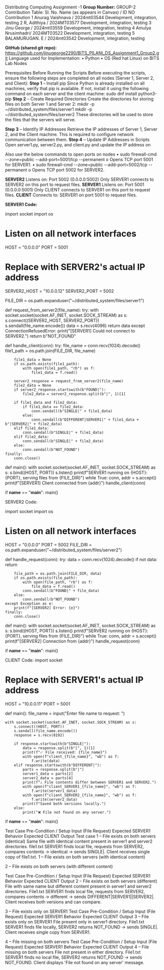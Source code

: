 Distributing Computing Assignment -1
**Group Number:**
GROUP-2
Contribution Table:
Sl. No.	Name (as appears in Canvas) / ID NO	Contribution
1	Anurag Vaishnava / 2024mt03544	Development, integration, testing
2	R, Adithiya / 2024MT03577	Development, integration, testing
3	Jinu George / 2024mt03559   Development, integration, testing
4	Amulya Nrusimhadri/ 2024MT03522	Development, integration, testing
5	BALAMURUGAN. E / 2024mt03542	Development, integration, testing

**GitHub (shared git repo):**
https://github.com/jinugeorge2290/BITS_PILANI_DS_Assignment1_Group2.git
Language used for Implementation:
•	Python
•	OS (Red hat Linux) on BITS Lab Nodes

Prerequisites Before Running the Scripts
Before executing the scripts, ensure the following steps are completed on all nodes (Server 1, Server 2, and Client):
**Step 1** – Install pip
Since Python is already installed on all machines, verify that pip is available.
If not, install it using the following command on each server and the client machine:
sudo dnf install python3-pip
**Step 2** – Create Required Directories
Create the directories for storing files on both Server 1 and Server 2:
mkdir -p ~/distributed_system/files/server1
mkdir -p ~/distributed_system/files/server2
These directories will be used to store the files that the servers will serve.

**Step 3** – Identify IP Addresses
Retrieve the IP addresses of Server 1, Server 2, and the Client machine.
This is required to configure network communication between them.
**Step 4** – Update IP Addresses in Scripts 
Open server1.py, server2.py, and client.py and update the IP address on 

Also use the below commands to open ports on nodes 
•	sudo firewall-cmd --zone=public --add-port=5001/tcp --permanent
o	Opens TCP port 5001 for SERVER1.
•	sudo firewall-cmd --zone=public --add-port=5002/tcp --permanent
o	Opens TCP port 5002 for SERVER2.


**SERVER2**
Listens on: Port 5002 (0.0.0.0:5002)
Only SERVER1 connects to SERVER2 on this port to request files.
**SERVER1**
Listens on: Port 5001 (0.0.0.0:5001)
Only CLIENT connects to SERVER1 on this port to request files.
**CLIENT**
Connects to: SERVER1 on port 5001 to request files.






**SERVER1 Code:**


import socket
import os

# Listen on all network interfaces
HOST = "0.0.0.0"
PORT = 5001

# Replace with SERVER2's actual IP address
SERVER2_HOST = "10.0.0.12"
SERVER2_PORT = 5002

FILE_DIR = os.path.expanduser("~/distributed_system/files/server1")

def request_from_server2(file_name):
    try:
        with socket.socket(socket.AF_INET, socket.SOCK_STREAM) as s:
            s.connect((SERVER2_HOST, SERVER2_PORT))
            s.sendall(file_name.encode())
            data = s.recv(4096)
            return data
    except ConnectionRefusedError:
        print("[SERVER1] Could not connect to SERVER2.")
        return b"NOT_FOUND"

def handle_client(conn):
    try:
        file_name = conn.recv(1024).decode()
        file1_path = os.path.join(FILE_DIR, file_name)

        file1_data = None
        if os.path.exists(file1_path):
            with open(file1_path, "rb") as f:
                file1_data = f.read()

        server2_response = request_from_server2(file_name)
        file2_data = None
        if server2_response.startswith(b"FOUND|"):
            file2_data = server2_response.split(b"|", 1)[1]

        if file1_data and file2_data:
            if file1_data == file2_data:
                conn.sendall(b"SINGLE|" + file1_data)
            else:
                conn.sendall(b"DIFFERENT|SERVER1|" + file1_data + b"|SERVER2|" + file2_data)
        elif file1_data:
            conn.sendall(b"SINGLE|" + file1_data)
        elif file2_data:
            conn.sendall(b"SINGLE|" + file2_data)
        else:
            conn.sendall(b"NOT_FOUND")
    finally:
        conn.close()

def main():
    with socket.socket(socket.AF_INET, socket.SOCK_STREAM) as s:
        s.bind((HOST, PORT))
        s.listen()
        print(f"SERVER1 running on {HOST}:{PORT}, serving files from {FILE_DIR}")
        while True:
            conn, addr = s.accept()
            print(f"[SERVER1] Client connected from {addr}")
            handle_client(conn)

if __name__ == "__main__":
    main()



 


SERVER2 Code:

import socket
import os

# Listen on all network interfaces
HOST = "0.0.0.0"
PORT = 5002
FILE_DIR = os.path.expanduser("~/distributed_system/files/server2")

def handle_request(conn):
    try:
        data = conn.recv(1024).decode()
        if not data:
            return

        file_path = os.path.join(FILE_DIR, data)
        if os.path.exists(file_path):
            with open(file_path, "rb") as f:
                file_data = f.read()
            conn.sendall(b"FOUND|" + file_data)
        else:
            conn.sendall(b"NOT_FOUND")
    except Exception as e:
        print(f"[SERVER2] Error: {e}")
    finally:
        conn.close()

def main():
    with socket.socket(socket.AF_INET, socket.SOCK_STREAM) as s:
        s.bind((HOST, PORT))
        s.listen()
        print(f"SERVER2 running on {HOST}:{PORT}, serving files from {FILE_DIR}")
        while True:
            conn, addr = s.accept()
            print(f"[SERVER2] Connection from {addr}")
            handle_request(conn)

if __name__ == "__main__":
    main()




 
CLIENT Code:
import socket

# Replace with SERVER1's actual IP address
HOST = "10.0.0.11"
PORT = 5001

def main():
    file_name = input("Enter file name to request: ")

    with socket.socket(socket.AF_INET, socket.SOCK_STREAM) as s:
        s.connect((HOST, PORT))
        s.sendall(file_name.encode())
        response = s.recv(8192)

        if response.startswith(b"SINGLE|"):
            data = response.split(b"|", 1)[1]
            print(f"✅ File received: {file_name}")
            with open(f"client_{file_name}", "wb") as f:
                f.write(data)
        elif response.startswith(b"DIFFERENT|"):
            parts = response.split(b"|")
            server1_data = parts[2]
            server2_data = parts[4]
            print(f"⚠️ File contents differ between SERVER1 and SERVER2.")
            with open(f"client_SERVER1_{file_name}", "wb") as f:
                f.write(server1_data)
            with open(f"client_SERVER2_{file_name}", "wb") as f:
                f.write(server2_data)
            print(f"Saved both versions locally.")
        else:
            print("❌ File not found on any server.")

if __name__ == "__main__":
    main()


 
Test Case	Pre-Condition / Setup	Input (File Request)	Expected SERVER1 Behavior	Expected CLIENT Output
Test case 1 – File exists on both servers (identical)	Same file with identical content present in server1 and server2 directories.	file1.txt	SERVER1 finds local file, requests from SERVER2, compares contents → identical → sends SINGLE|<file>.	Client receives single copy of file1.txt.
1 – File exists on both servers (with identical content)



 

2 – File exists on both servers (with different content)

Test Case	Pre-Condition / Setup	Input (File Request)	Expected SERVER1 Behavior	Expected CLIENT Output
2 – File exists on both servers (different)	File with same name but different content present in server1 and server2 directories.	File1.txt	SERVER1 finds local file, requests from SERVER2, compares contents → different → sends DIFFERENT|SERVER1|<data1>|SERVER2|<data2>.	Client receives both versions and can compare.



 



3 – File exists only on SERVER1
Test Case	Pre-Condition / Setup	Input (File Request)	Expected SERVER1 Behavior	Expected CLIENT Output
3 – File exists only on SERVER1	File present only in server1 directory.	File1.txt	SERVER1 finds file locally, SERVER2 returns NOT_FOUND → sends SINGLE|<file>.	Client receives single copy from SERVER1.



 


4 – File missing on both servers
Test Case	Pre-Condition / Setup	Input (File Request)	Expected SERVER1 Behavior	Expected CLIENT Output
4 – File missing on both servers	File not present in either directory.	File1.txt	SERVER1 finds no local file, SERVER2 returns NOT_FOUND → sends NOT_FOUND.	Client displays 'File not found on any server' message.





 






